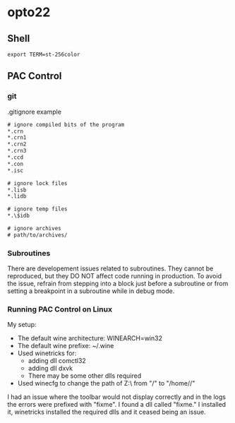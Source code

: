 # opto22

## Shell

```
export TERM=st-256color
```

## PAC Control

### git

.gitignore example

```txt
# ignore compiled bits of the program
*.crn
*.crn1
*.crn2
*.crn3
*.ccd
*.con
*.isc

# ignore lock files
*.lisb
*.lidb

# ignore temp files
*.\$idb

# ignore archives
# path/to/archives/
```

### Subroutines

There are developement issues related to subroutines. They cannot be reproduced, but they DO NOT affect code running in production.
To avoid the issue, refrain from stepping into a block just before a subroutine or from setting a breakpoint in a subroutine
while in debug mode.

### Running PAC Control on Linux

My setup:

* The default wine architecture: WINEARCH=win32
* The default wine prefixe: ~/.wine
* Used winetricks for:
  * adding dll comctl32
  * adding dll dxvk
  * There may be some other dlls required
* Used winecfg to change the path of Z:\ from "/" to "/home/<USER>/"

I had an issue where the toolbar would not display correctly and in the logs
the errors were prefixed with "fixme". I found a dll called "fixme." I installed it, winetricks installed
the required dlls and it ceased being an issue.

